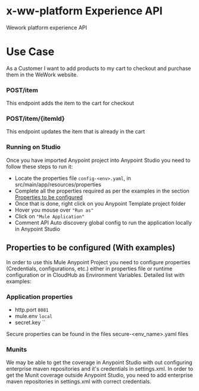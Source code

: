# x-ww-platform Experience API
Wework platform experience API

# Use Case <a name="usecase"/>

As a Customer I want to add products to my cart to checkout and purchase them in the WeWork website.

### POST/item
This endpoint adds the item to the cart for checkout 

### POST/item/{itemId}
This endpoint updates the item that is already in the cart

### Running on Studio <a name="runonstudio"/>
Once you have imported Anypoint project into Anypoint Studio you need to follow these steps to run it:

+ Locate the properties file `config-<env>.yaml`, in src/main/app/resources/properties
+ Complete all the properties required as per the examples in the section [Properties to be configured](#propertiestobeconfigured)
+ Once that is done, right click on you Anypoint Template project folder 
+ Hover you mouse over `"Run as"`
+ Click on  `"Mule Application"`
+ Comment API Auto discovery global config to run the application locally in Anypoint Studio

## Properties to be configured (With examples) <a name="propertiestobeconfigured"/>
In order to use this Mule Anypoint Project you need to configure properties (Credentials, configurations, etc.) either in properties file or runtime configuration or in CloudHub as Environment Variables.
Detailed list with examples:
### Application properties
+ http.port `8081`
+ mule.env `local`
+ secret.key ``

Secure properties can be found in the files secure-<env_name>.yaml files

### Munits
We may be able to get the coverage in Anypoint Studio with out configuring enterprise maven repositories and it's credentials in settings.xml. In order to get the Munit coverage outside Anypoint Studio, you need to add enterprise maven repositories in settings.xml with correct credentials.
